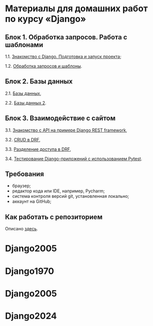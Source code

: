 # Материалы для домашних работ по курсу «Django»

## Блок 1. Обработка запросов. Работа с шаблонами

1.1. [Знакомство с Django. Подготовка и запуск проекта](./1.1-first-project);

1.2. [Обработка запросов и шаблоны](./1.2-requests-templates).

## Блок 2. Базы данных

2.1. [Базы данных](./2.1-databases),

2.2. [Базы данных 2](./2.2-databases-2).

## Блок 3. Взаимодействие с сайтом

3.1. [Знакомство с API на примере Django REST framework](./3.1-drf-intro),

3.2. [CRUD в DRF](./3.2-crud),

3.3. [Разделение доступа в DRF](./3.3-permissions),

3.4. [Тестирование Django-приложений с использованием Pytest](./3.4-django-testing).

## Требования

- браузер;
- редактор кода или IDE, например, Pycharm;
- система контроля версий git, установленная локально;
- аккаунт на GitHub;

## Как работать с репозиторием

Описано [здесь](./HOW_TO_WORK.md).
# Django2005
# Django1970
# Django2005
# Django2024
